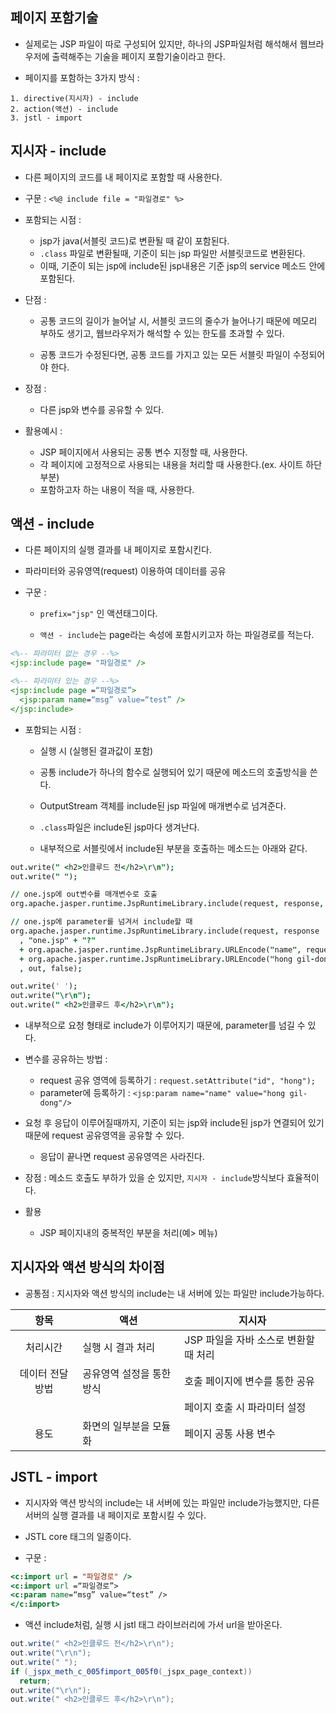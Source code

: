 ## 페이지 포함기술

- 실제로는 JSP 파일이 따로 구성되어 있지만, 하나의 JSP파일처럼 해석해서 웹브라우저에 출력해주는 기술을 페이지 포함기술이라고 한다. 

- 페이지를 포함하는 3가지 방식 : 

```
1. directive(지시자) - include
2. action(액션) - include
3. jstl - import
```

## 지시자 - include

- 다른 페이지의 코드를 내 페이지로 포함할 때 사용한다.

- 구문 : `<%@ include file = "파일경로" %>`

- 포함되는 시점 : 
  - jsp가 java(서블릿 코드)로 변환될 때 같이 포함된다.
  - `.class` 파일로 변환될때, 기준이 되는 jsp 파일만 서블릿코드로 변환된다. 
  - 이때, 기준이 되는 jsp에 include된 jsp내용은 기준 jsp의 service 메소드 안에 포함된다.

- 단점 : 
  - 공통 코드의 길이가 늘어날 시, 서블릿 코드의 줄수가 늘어나기 때문에 메모리 부하도 생기고, 웹브라우저가 해석할 수 있는 한도를 초과할 수 있다. 

  - 공통 코드가 수정된다면, 공통 코드를 가지고 있는 모든 서블릿 파일이 수정되어야 한다.


- 장점 : 
  - 다른 jsp와 변수를 공유할 수 있다.

- 활용예시 : 
  - JSP 페이지에서 사용되는 공통 변수 지정할 때, 사용한다.
  - 각 페이지에 고정적으로 사용되는 내용을 처리할 때 사용한다.(ex. 사이트 하단 부분)
  - 포함하고자 하는 내용이 적을 때, 사용한다.



## 액션 - include
- 다른 페이지의 실행 결과를 내 페이지로 포함시킨다.

- 파라미터와 공유영역(request) 이용하여 데이터를 공유

- 구문 : 
  - `prefix="jsp"` 인 액션태그이다. 
  
  - `액션 - include`는 page라는 속성에 포함시키고자 하는 파일경로를 적는다. 

```jsp
<%-- 파라미터 없는 경우 --%>
<jsp:include page= "파일경로" />

<%-- 파라미터 있는 경우 --%>
<jsp:include page =“파일경로”>
  <jsp:param name=“msg” value=“test” />
</jsp:include>
```


- 포함되는 시점 : 
  - 실행 시 (실행된 결과값이 포함)

  - 공통 include가 하나의 함수로 실행되어 있기 때문에 메소드의 호출방식을 쓴다. 

  - OutputStream 객체를 include된 jsp 파일에 매개변수로 넘겨준다. 

  - `.class`파일은 include된 jsp마다 생겨난다.

  - 내부적으로 서블릿에서 include된 부분을 호출하는 메소드는 아래와 같다. 

```j
out.write("	<h2>인클루드 전</h2>\r\n");
out.write("	");

// one.jsp에 out변수를 매개변수로 호출
org.apache.jasper.runtime.JspRuntimeLibrary.include(request, response, "one.jsp", out, false);

// one.jsp에 parameter를 넘겨서 include할 때
org.apache.jasper.runtime.JspRuntimeLibrary.include(request, response
  , "one.jsp" + "?" 
  + org.apache.jasper.runtime.JspRuntimeLibrary.URLEncode("name", request.getCharacterEncoding())+ "=" 
  + org.apache.jasper.runtime.JspRuntimeLibrary.URLEncode("hong gil-dong", request.getCharacterEncoding())
  , out, false);

out.write(' ');
out.write("\r\n");
out.write("	<h2>인클루드 후</h2>\r\n");
```


- 내부적으로 요청 형태로 include가 이루어지기 때문에, parameter를 넘길 수 있다. 

- 변수를 공유하는 방법 : 

  - request 공유 영역에 등록하기 : `request.setAttribute("id", "hong");`
  - parameter에 등록하기 : `<jsp:param name="name" value="hong gil-dong"/>`



- 요청 후 응답이 이루어질때까지, 기준이 되는 jsp와 include된 jsp가 연결되어 있기 때문에 request 공유영역을 공유할 수 있다. 

  - 응답이 끝나면 request 공유영역은 사라진다. 

 
 - 장점 : 메소드 호출도 부하가 있을 순 있지만, `지시자 - include`방식보다 효율적이다.

- 활용
  - JSP 페이지내의 중복적인 부분을 처리(예> 메뉴)


## 지시자와 액션 방식의 차이점

- 공통점  : 지시자와 액션 방식의 include는 내 서버에 있는 파일만 include가능하다.


|항목 |액션 |지시자|
|:------:|--------|-----------|
|처리시간 |실행 시 결과 처리 |JSP 파일을 자바 소스로 변환할때 처리|
|데이터 전달방법|공유영역 설정을 통한 방식|호출 페이지에 변수를 통한 공유
|||페이지 호출 시 파라미터 설정 |
|용도 |화면의 일부분을 모듈화| 페이지 공통 사용 변수|



## JSTL - import 

- 지시자와 액션 방식의 include는 내 서버에 있는 파일만 include가능했지만, 다른 서버의 실행 결과를 내 페이지로 포함시킬 수 있다. 

- JSTL core 태그의 일종이다. 

- 구문 : 

```jsp
<c:import url = "파일경로" />
<c:import url =“파일경로”>
<c:param name=“msg” value=“test” />
</c:import>
```

- 액션 include처럼, 실행 시 jstl 태그 라이브러리에 가서 url을 받아온다.

```java
out.write("	<h2>인클루드 전</h2>\r\n");
out.write("\r\n");
out.write("	");
if (_jspx_meth_c_005fimport_005f0(_jspx_page_context))
  return;
out.write("\r\n");
out.write("	<h2>인클루드 후</h2>\r\n");
```

